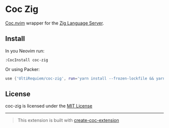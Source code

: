 # Coc Zig

[Coc.nvim](https://github.com/neoclide/coc.nvim) wrapper for the [Zig Language Server](https://github.com/zigtools/zls).

## Install

In you Neovim run:

`:CocInstall coc-zig`

Or using Packer:

```lua
use {'UltiRequiem/coc-zig', run='yarn install --frozen-lockfile && yarn build'}
```

## License

coc-zig is licensed under the [MIT License](./LICENSE)

---

> This extension is built with [create-coc-extension](https://github.com/fannheyward/create-coc-extension)
